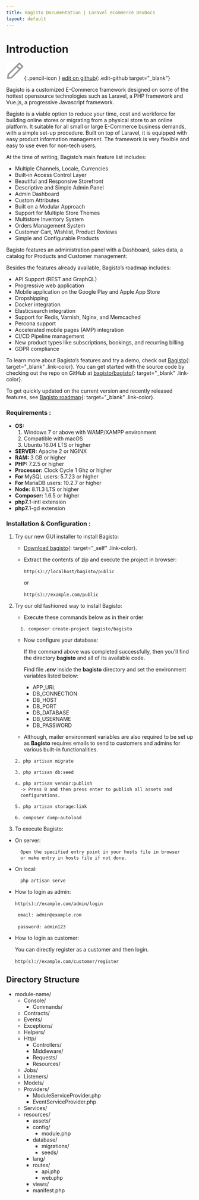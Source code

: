 ```yaml
---
title: Bagisto Documentation | Laravel eCommerce DevDocs
layout: default
---
```


# Introduction <a id="bagisto"></a>

![](assets/images/icons/Icon-Pencil-Large.svg){:.pencil-icon }
[edit on github](https://github.com/bagisto/bagisto-docs/blob/master/index.md){:.edit-github target="\_blank"}

Bagisto is a customized E-Commerce framework designed on some of the hottest opensource technologies such as Laravel, a PHP framework and Vue.js, a progressive Javascript framework.

Bagisto is a viable option to reduce your time, cost and workforce for building online stores or migrating from a physical store to an online platform. It suitable for all small or large E-Commerce business demands, with a simple set-up procedure. Built on top of Laravel, it is equipped with easy product information management. The framework is very flexible and easy to use even for non-tech users.

At the time of writing, Bagisto’s main feature list includes:

- Multiple Channels, Locale, Currencies
- Built-in Access Control Layer
- Beautiful and Responsive Storefront
- Descriptive and Simple Admin Panel
- Admin Dashboard
- Custom Attributes
- Built on a Modular Approach
- Support for Multiple Store Themes
- Multistore Inventory System
- Orders Management System
- Customer Cart, Wishlist, Product Reviews
- Simple and Configurable Products

Bagisto features an administration panel with a Dashboard, sales data, a catalog for Products and Customer management:

Besides the features already available, Bagisto’s roadmap includes:

- API Support (REST and GraphQL)
- Progressive web application
- Mobile application on the Google Play and Apple App Store
- Dropshipping
- Docker integration
- Elasticsearch integration
- Support for Redis, Varnish, Nginx, and Memcached
- Percona support
- Accelerated mobile pages (AMP) integration
- CI/CD Pipeline management
- New product types like subscriptions, bookings, and recurring billing
- GDPR compliance

To learn more about Bagisto’s features and try a demo, check out [Bagisto](https://bagisto.com){: target="\_blank" .link-color}. You can get started with the source code by checking out the repo on GitHub at [bagisto/bagisto](https://github.com/bagisto/bagisto){: target="\_blank" .link-color}.

To get quickly updated on the current version and recently released features, see [Bagisto roadmap](https://bagisto.com/roadmap/){: target="\_blank" .link-color}.


### Requirements <a id="requirements" class="link"></a>:

- <b>OS:</b>
  1. Windows 7 or above with WAMP/XAMPP environment
  2. Compatible with macOS
  3. Ubuntu 16.04 LTS or higher
- <b>SERVER:</b> Apache 2 or NGINX
- <b>RAM:</b> 3 GB or higher
- <b>PHP:</b> 7.2.5 or higher
- <b>Processor:</b> Clock Cycle 1 Ghz or higher
- <b>For </b>MySQL users: 5.7.23 or higher
- <b>For </b>MariaDB users: 10.2.7 or higher
- <b>Node:</b> 8.11.3 LTS or higher
- <b>Composer:</b> 1.6.5 or higher
- <b>php7.</b>1-intl extension
- <b>php7.</b>1-gd extension

### Installation & Configuration <a id="installation" class="link"></a>:

1. Try our new GUI installer to install Bagisto:

    - [Download bagisto](https://bagisto.com/en/download/){: target="\_self" .link-color}.

    - Extract the contents of zip and execute the project in browser:

      `http(s)://localhost/bagisto/public`

        or

      `http(s)://example.com/public`

2. Try our old fashioned way to install Bagisto:

    - Execute these commands below as in their order

    ```
      1. composer create-project bagisto/bagisto
    ```

    - Now configure your database:

      If the command above was completed successfully, then you'll find the directory **bagisto** and all of its available code.

      Find file **_.env_** inside the  **bagisto** directory and set the environment variables listed below:

        - APP_URL
        - DB_CONNECTION
        - DB_HOST
        - DB_PORT
        - DB_DATABASE
        - DB_USERNAME
        - DB_PASSWORD

    - Although, mailer environment variables are also required to be set up as **Bagisto** requires emails to send to customers and admins for various built-in functionalities.

    ```
    2. php artisan migrate
    ```

    ```
    3. php artisan db:seed
    ```

    ```
    4. php artisan vendor:publish
      -> Press 0 and then press enter to publish all assets and
      configurations.
    ```

    ```
    5. php artisan storage:link
    ```

    ```
    6. composer dump-autoload
    ```

3. To execute Bagisto:

  - On server:

    ```
      Open the specified entry point in your hosts file in browser
      or make entry in hosts file if not done.
    ```

  - On local:

    ```
      php artisan serve
    ```

  - How to login as admin:

      `http(s)://example.com/admin/login`

         email: admin@example.com

         password: admin123

  - How to login as customer:

      You can directly register as a customer and then login.

      `http(s)://example.com/customer/register`

## Directory Structure <a id="directory_structure"></a>

- module-name/
  - Console/
    - Commands/
  - Contracts/
  - Events/
  - Exceptions/
  - Helpers/
  - Http/
    - Controllers/
    - Middleware/
    - Requests/
    - Resources/
  - Jobs/
  - Listeners/
  - Models/
  - Providers/
    - ModuleServiceProvider.php
    - EventServiceProvider.php
  - Services/
  - resources/
    - assets/
    - config/
      - module.php
    - database/
      - migrations/
      - seeds/
    - lang/
    - routes/
      - api.php
      - web.php
    - views/
    - manifest.php
